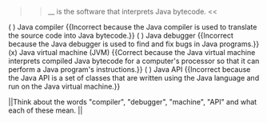 >><strong><em><em></em></strong></em>__ is the software that interprets Java bytecode. <<

( ) Java compiler {{Incorrect because the Java compiler is used to translate the source code into Java bytecode.}}
( ) Java debugger {{Incorrect because the Java debugger is used to find and fix bugs in Java programs.}}
(x) Java virtual machine (JVM) {{Correct because the Java virtual machine interprets compiled Java bytecode for a computer's processor so that it can perform a Java program's instructions.}}
( ) Java API {{Incorrect because the Java API is a set of classes that are written using the Java language and run on the Java virtual machine.}}

||Think about the words "compiler", "debugger", "machine", "API" and what each of these mean. ||
